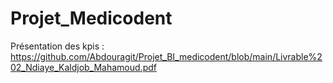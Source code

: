 # Projet_Medicodent
Présentation des kpis : https://github.com/Abdouragit/Projet_BI_medicodent/blob/main/Livrable%202_Ndiaye_Kaldjob_Mahamoud.pdf